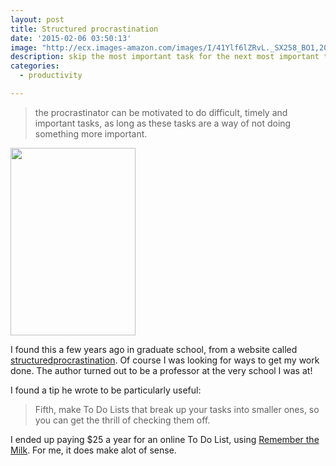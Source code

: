 ```yaml
---
layout: post
title: Structured procrastination
date: '2015-02-06 03:50:13'
image: "http://ecx.images-amazon.com/images/I/41Ylf6lZRvL._SX258_BO1,204,203,200_.jpg"
description: skip the most important task for the next most important task.
categories:
  - productivity

---
```


> the procrastinator can be motivated to do difficult, timely and important tasks, as long as these tasks are a way of not doing something more important.

<img src="http://ecx.images-amazon.com/images/I/41Ylf6lZRvL._SX258_BO1,204,203,200_.jpg" width="200" height="300"/>

I found this a few years ago in graduate school, from a website called [structuredprocrastination](http://structuredprocrastination.com/blog/). Of course I was looking for ways to get my work done. The author turned out to be a professor at the very school I was at!

I found a tip he wrote to be particularly useful:

> Fifth, make To Do Lists that break up your tasks into smaller ones, so you can get the thrill of checking them off.  

I ended up paying $25 a year for an online To Do List, using [Remember the Milk](https://www.rememberthemilk.com). For me, it does make alot of sense.
